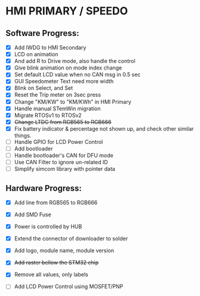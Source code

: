 # HMI PRIMARY / SPEEDO

## Software Progress:
- [x] Add IWDG to HMI Secondary 
- [x] LCD on animation 
- [x] And add R to Drive mode, also handle the control 
- [x] Give blink animation on mode index change 
- [x] Set default LCD value when no CAN msg in 0.5 sec 
- [x] GUI Speedometer Text need more width 
- [x] Blink on Select, and Set 
- [x] Reset the Trip meter on 3sec press  
- [x] Change "KM/KW" to "KM/KWh" in HMI Primary 
- [x] Handle manual STemWin migration 
- [x] Migrate RTOSv1 to RTOSv2
- [x] ~~Change LTDC from RGB565 to RGB666~~
- [x] Fix battery indicator & percentage not shown up, and check other similar things.
- [ ] Handle GPIO for LCD Power Control
- [ ] Add bootloader 
- [ ] Handle bootloader's CAN for DFU mode
- [ ] Use CAN Filter to ignore un-related ID
- [ ] Simplify simcom library with pointer data

## Hardware Progress:
- [x] Add line from RGB565 to RGB666 
- [x] Add SMD Fuse 
- [x] Power is controlled by HUB 
- [x] Extend the connector of downloader to solder 
- [x] Add logo, module name, module version 
- [x] ~~Add raster bellow the STM32 chip~~
- [x] Remove all values, only labels 
- [ ] Add LCD Power Control using MOSFET/PNP 

